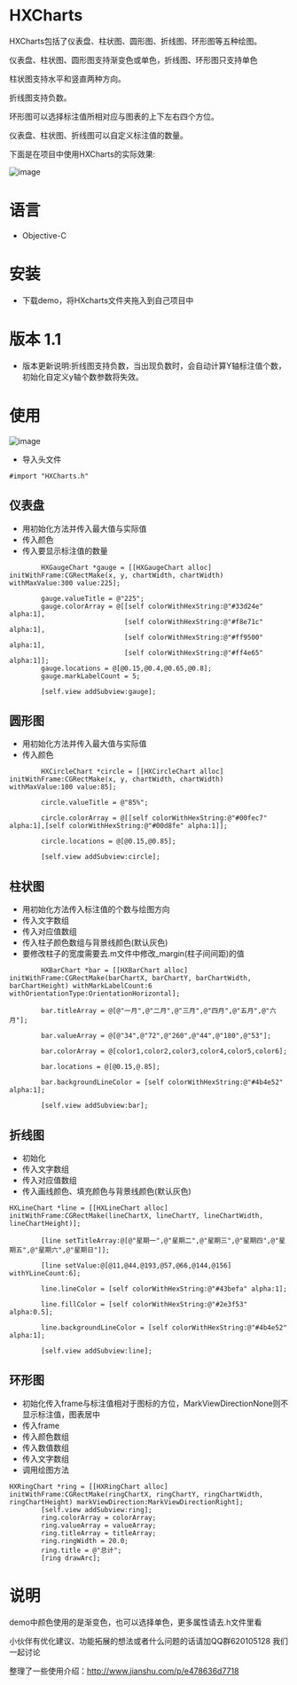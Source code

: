 # HXCharts

HXCharts包括了仪表盘、柱状图、圆形图、折线图、环形图等五种绘图。

仪表盘、柱状图、圆形图支持渐变色或单色，折线图、环形图只支持单色

柱状图支持水平和竖直两种方向。

折线图支持负数。

环形图可以选择标注值所相对应与图表的上下左右四个方位。

仪表盘、柱状图、折线图可以自定义标注值的数量。

下面是在项目中使用HXCharts的实际效果:

![image](https://github.com/xuuhan/HXCharts/blob/master/xx.gif)

# 语言

* Objective-C

# 安装

* 下载demo，将HXcharts文件夹拖入到自己项目中

# 版本 1.1

* 版本更新说明:折线图支持负数，当出现负数时，会自动计算Y轴标注值个数，初始化自定义y轴个数参数将失效。

# 使用

![image](https://github.com/xuuhan/HXCharts/blob/master/hx.gif)

* 导入头文件

```
#import "HXCharts.h"
```

## 仪表盘

* 用初始化方法并传入最大值与实际值
* 传入颜色
* 传入要显示标注值的数量
```
        HXGaugeChart *gauge = [[HXGaugeChart alloc] initWithFrame:CGRectMake(x, y, chartWidth, chartWidth) withMaxValue:300 value:225];
        
        gauge.valueTitle = @"225";
        gauge.colorArray = @[[self colorWithHexString:@"#33d24e" alpha:1],
                             [self colorWithHexString:@"#f8e71c" alpha:1],
                             [self colorWithHexString:@"#ff9500" alpha:1],
                             [self colorWithHexString:@"#ff4e65" alpha:1]];
        gauge.locations = @[@0.15,@0.4,@0.65,@0.8];
        gauge.markLabelCount = 5;
        
        [self.view addSubview:gauge];
```

## 圆形图

* 用初始化方法并传入最大值与实际值
* 传入颜色

```
        HXCircleChart *circle = [[HXCircleChart alloc] initWithFrame:CGRectMake(x, y, chartWidth, chartWidth) withMaxValue:100 value:85];
         
        circle.valueTitle = @"85%";
        
        circle.colorArray = @[[self colorWithHexString:@"#00fec7" alpha:1],[self colorWithHexString:@"#00d8fe" alpha:1]];
        
        circle.locations = @[@0.15,@0.85];
        
        [self.view addSubview:circle];
```

## 柱状图

* 用初始化方法传入标注值的个数与绘图方向
* 传入文字数组
* 传入对应值数组
* 传入柱子颜色数组与背景线颜色(默认灰色)
* 要修改柱子的宽度需要去.m文件中修改_margin(柱子间间距)的值

```
        HXBarChart *bar = [[HXBarChart alloc] initWithFrame:CGRectMake(barChartX, barChartY, barChartWidth, barChartHeight) withMarkLabelCount:6 withOrientationType:OrientationHorizontal];
        
        bar.titleArray = @[@"一月",@"二月",@"三月",@"四月",@"五月",@"六月"];
        
        bar.valueArray = @[@"34",@"72",@"260",@"44",@"180",@"53"];
        
        bar.colorArray = @[color1,color2,color3,color4,color5,color6];
        
        bar.locations = @[@0.15,@.85];
        
        bar.backgroundLineColor = [self colorWithHexString:@"#4b4e52" alpha:1];
        
        [self.view addSubview:bar];
```

## 折线图

* 初始化
* 传入文字数组
* 传入对应值数组
* 传入画线颜色、填充颜色与背景线颜色(默认灰色)

```
HXLineChart *line = [[HXLineChart alloc] initWithFrame:CGRectMake(lineChartX, lineChartY, lineChartWidth, lineChartHeight)];
        
        [line setTitleArray:@[@"星期一",@"星期二",@"星期三",@"星期四",@"星期五",@"星期六",@"星期日"]];
        
        [line setValue:@[@11,@44,@193,@57,@66,@144,@156] withYLineCount:6];
        
        line.lineColor = [self colorWithHexString:@"#43befa" alpha:1];
        
        line.fillColor = [self colorWithHexString:@"#2e3f53" alpha:0.5];
        
        line.backgroundLineColor = [self colorWithHexString:@"#4b4e52" alpha:1];
        
        [self.view addSubview:line];
```

## 环形图

* 初始化传入frame与标注值相对于图标的方位，MarkViewDirectionNone则不显示标注值，图表居中
* 传入frame
* 传入颜色数组
* 传入数值数组
* 传入文字数组
* 调用绘图方法
```
HXRingChart *ring = [[HXRingChart alloc] initWithFrame:CGRectMake(ringChartX, ringChartY, ringChartWidth, ringChartHeight) markViewDirection:MarkViewDirectionRight];
        [self.view addSubview:ring];
        ring.colorArray = colorArray;
        ring.valueArray = valueArray;
        ring.titleArray = titleArray;
        ring.ringWidth = 20.0;
        ring.title = @"总计";
        [ring drawArc];
```

# 说明

demo中颜色使用的是渐变色，也可以选择单色，更多属性请去.h文件里看

小伙伴有优化建议、功能拓展的想法或者什么问题的话请加QQ群620105128 我们一起讨论

整理了一些使用介绍：http://www.jianshu.com/p/e478636d7718 




